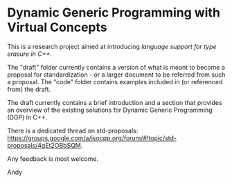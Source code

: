 Dynamic Generic Programming with Virtual Concepts
================

This is a research project aimed at introducing _language support for type erasure in C++_.

The "draft" folder currently contains a version of what is meant to become a proposal for standardization - or a larger document to be referred from such a proposal. The "code" folder contains examples included in (or referenced from) the draft.

The draft currently contains a brief introduction and a section that provides an overview of the existing solutions for Dynamic Generic Programming (DGP) in C++.

There is a dedicated thread on std-proposals: https://groups.google.com/a/isocpp.org/forum/#!topic/std-proposals/4gEt2OBbSQM.

Any feedback is most welcome.

Andy
